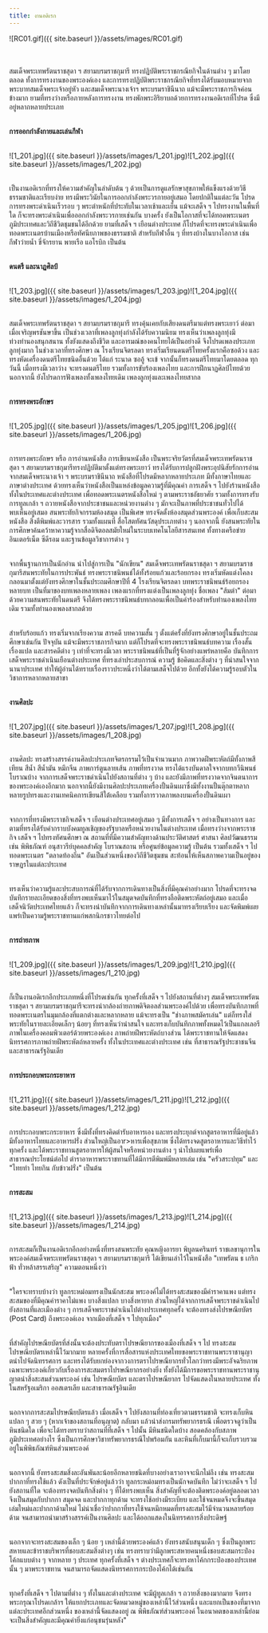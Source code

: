 ```yaml
---
title: งานอดิเรก
---
```


<div class="frame">![RC01.gif]({{ site.baseurl }}/assets/images/RC01.gif)</div>
<br>
<br>

<p>สมเด็จพระเทพรัตนราชสุดา ฯ สยามบรมราชกุมารี ทรงปฏิบัติพระราชกรณียกิจในด้านต่าง ๆ มาโดยตลอด ทั้งการทรงงานของพระองค์เอง และการทรงปฏิบัติพระราชกรณียกิจที่ทรงได้รับมอบหมายจากพระบาทสมเด็จพระเจ้าอยู่หัว และสมเด็จพระนางเจ้าฯ พระบรมราชินีนาถ แม้จะมีพระราชภารกิจค่อนข้างมาก ยามที่ทรงว่างหรือภายหลังการทรงงาน ทรงพักพระอิริยาบถด้วยการทรงงานอดิเรกที่โปรด ซึ่งมีอยู่หลากหลายประเภท
<br>
<br></p>


**การออกกำลังกายและเล่นกีฬา**
<br>
<br>

![1_201.jpg]({{ site.baseurl }}/assets/images/1_201.jpg)![1_202.jpg]({{ site.baseurl }}/assets/images/1_202.jpg)
<br>
<br>

<p>เป็นงานอดิเรกที่ทรงให้ความสำคัญในลำดับต้น ๆ ด้วยเป็นการดูแลรักษาสุขภาพให้แข็งแรงด้วยวิธีธรรมชาติและเรียบง่าย ทรงมีพระวินัยในการออกกำลังพระวรกายอยู่เสมอ โดยปกติในแต่ละวัน โปรดการทรงพระดำเนินเร็วรอบ ๆ พระตำหนักที่ประทับในเวลาเช้าและเย็น แม้จะเสด็จ ฯ ไปทรงงานในพื้นที่ใด ก็จะทรงพระดำเนินเพื่อออกกำลังพระวรกายเช่นกัน บางครั้ง ยังเป็นโอกาสที่จะได้ทอดพระเนตรภูมิประเทศและวิถีชีวิตชุมชนได้อีกด้วย ยามที่เสด็จ ฯ เยือนต่างประเทศ ก็โปรดที่จะทรงพระดำเนินเพื่อทอดพระเนตรบ้านเมืองหรือทัศนียภาพของธรรมชาติ สำหรับกีฬาอื่น ๆ ที่ทรงบ้างในบางโอกาส เช่น กีฬาว่ายน้ำ ขี่จักรยาน พายเรือ แอโรบิก เป็นต้น
<br>
<br></p>

**ดนตรี และนาฏศิลป์**
<br>
<br>

![1_203.jpg]({{ site.baseurl }}/assets/images/1_203.jpg)![1_204.jpg]({{ site.baseurl }}/assets/images/1_204.jpg)
<br>
<br>

<p>สมเด็จพระเทพรัตนราชสุดา ฯ สยามบรมราชกุมารี ทรงคุ้นเคยกับเสียงดนตรีมาแต่ทรงพระเยาว์ ต่อมา เมื่อเจริญพรชันษาขึ้น เป็นช่วงเวลาที่เพลงลูกทุ่งกำลังได้รับความนิยม ทรงเห็นว่าเพลงลูกทุ่งมีท่วงทำนองสนุกสนาน ทั้งยังแสดงถึงชีวิต และอารมณ์ของคนไทยได้เป็นอย่างดี จึงโปรดเพลงประเภทลูกทุ่งมาก ในช่วงเวลาที่ทรงศึกษา ณ โรงเรียนจิตรลดา ทรงเริ่มเรียนดนตรีไทยครั้งแรกคือซอด้วง และทรงหัดเครื่องดนตรีไทยชนิดอื่นด้วย ได้แก่ ระนาด ซออู้ จะเข้ จากนั้นก็ทรงดนตรีไทยมาโดยตลอด ทุกวันนี้ เมื่อทรงมีเวลาว่าง จะทรงดนตรีไทย รวมทั้งการขับร้องเพลงไทย และการฝึกนาฏศิลป์ไทยด้วย นอกจากนี้ ยังโปรดการฟังเพลงทั้งเพลงไทยเดิม เพลงลูกทุ่งและเพลงไทยสากล
<br>
<br></p>

 **การทรงพระอักษร**
<br>
<br>

![1_205.jpg]({{ site.baseurl }}/assets/images/1_205.jpg)![1_206.jpg]({{ site.baseurl }}/assets/images/1_206.jpg)
<br>
<br>

<p>การทรงพระอักษร หรือ การอ่านหนังสือ การเขียนหนังสือ เป็นพระจริยวัตรที่สมเด็จพระเทพรัตนราชสุดา ฯ สยามบรมราชกุมารีทรงปฏิบัติมาตั้งแต่ทรงพระเยาว์ ทรงได้รับการปลูกฝังพระอุปนิสัยรักการอ่านจากสมเด็จพระนางเจ้า ฯ พระบรมราชินีนาถ หนังสือที่โปรดมีหลากหลายประเภท มีทั้งภาษาไทยและภาษาต่างประเทศ ด้วยทรงเห็นว่าหนังสือเป็นแหล่งข้อมูลความรู้ที่มีคุณค่า การเสด็จ ฯ ไปยังร้านหนังสือทั้งในประเทศและต่างประเทศ เพื่อทอดพระเนตรหนังสือใหม่ ๆ ตามพระราชอัธยาศัย รวมทั้งการทรงรับการทูลเกล้า ฯ ถวายหนังสือจากประชาชนและหน่วยงานต่าง ๆ มักจะเป็นภาพที่ประชาชนทั่วไปได้พบเห็นอยู่เสมอ สนพระทัยกิจกรรมห้องสมุด เป็นพิเศษ ทรงจัดตั้งห้องสมุดส่วนพระองค์ เพื่อเก็บสะสมหนังสือ สิ่งตีพิมพ์และวารสาร รวมทั้งแผนที่ สื่อโสตทัศนวัสดุประเภทต่าง ๆ นอกจากนี้ ยังสนพระทัยในการศึกษาค้นคว้าหาความรู้จากสื่อดิจิตอลสมัยใหม่ในระบบเทคโนโลยีสารสนเทศ ทั้งทางเครือข่ายอินเตอร์เน็ต ซีดีรอม และฐานข้อมูลวิชาการต่าง ๆ
<br>
<br>

จากพื้นฐานการเป็นนักอ่าน นำไปสู่การเป็น "นักเขียน" สมเด็จพระเทพรัตนราชสุดา ฯ สยามบรมราชกุมารีสนพระทัยในการประพันธ์ ทรงพระราชนิพนธ์ได้ทั้งร้อยแก้วและร้อยกรอง ทรงเริ่มหัดแต่งโคลงกลอนมาตั้งแต่ยังทรงศึกษาในชั้นประถมศึกษาปีที่ 4 โรงเรียนจิตรลดา บทพระราชนิพนธ์ร้อยกรองหลายบท เป็นที่มาของบทเพลงหลายเพลง เพลงแรกที่ทรงแต่งเป็นเพลงลูกทุ่ง ชื่อเพลง "ส้มตำ" ต่อมา ด้วยความสนพระทัยในดนตรี จึงได้ทรงพระราชนิพนธ์บทกลอนเพื่อเป็นคำร้องสำหรับทำนองเพลงไทยเดิม รวมทั้งทำนองเพลงสากลด้วย
<br>
<br>

สำหรับร้อยแก้ว ทรงเริ่มจากเรียงความ สารคดี บทความสั้น ๆ ตั้งแต่ครั้งที่ยังทรงศึกษาอยู่ในชั้นประถมศึกษาเช่นกัน ปัจจุบัน แม้จะมีพระราชภารกิจมาก แต่ก็โปรดที่จะทรงพระราชนิพนธ์บทความ เรื่องสั้น เรื่องแปล และสารคดีต่าง ๆ เท่าที่จะทรงมีเวลา พระราชนิพนธ์ที่เป็นที่รู้จักอย่างแพร่หลายคือ บันทึกการเสด็จพระราชดำเนินเยือนต่างประเทศ ที่ทรงเล่าประสบการณ์ ความรู้ ข้อคิดและสิ่งต่าง ๆ ที่น่าสนใจจากนานาประเทศ ทำให้ผู้อ่านได้ทราบเรื่องราวประหนึ่งว่าได้ตามเสด็จไปด้วย อีกทั้งยังได้ความรู้รอบตัวในวิชาการหลากหลายสาขา
<br>
<br></p>

**งานศิลปะ**
<br>
<br>

![1_207.jpg]({{ site.baseurl }}/assets/images/1_207.jpg)![1_208.jpg]({{ site.baseurl }}/assets/images/1_208.jpg)
<br>
<br>

<P>งานศิลปะ ทรงสร้างสรรค์งานศิลปะประเภทจิตรกรรมไว้เป็นจำนวนมาก ภาพวาดฝีพระหัตถ์มีทั้งภาพสีเทียน สีน้ำ สีน้ำมัน หมึกจีน ภาพการ์ตูนลายเส้น ภาพที่ทรงวาด ทรงได้แรงบันดาลใจจากบทกวีนิพนธ์โบราณบ้าง จากการเสด็จพระราชดำเนินไปยังสถานที่ต่าง ๆ บ้าง และยังมีภาพที่ทรงวาดจากจินตนาการของพระองค์เองอีกมาก นอกจากนี้ยังมีงานศิลปะประเภทเครื่องปั้นดินเผาซึ่งมีทั้งงานปั้นตุ๊กตาหลากหลายรูปทรงและงานเทคนิคการเขียนสีใต้เคลือบ รวมทั้งการวาดภาพลงบนเครื่องปั้นดินเผา
<br>
<br>

จากการที่ทรงมีพระราชกิจเสด็จ ฯ เยือนต่างประเทศอยู่เสมอ ๆ มีทั้งการเสด็จ ฯ อย่างเป็นทางการ และตามที่ทรงได้รับคำกราบบังคมทูลเชิญของรัฐบาลหรือหน่วยงานในต่างประเทศ เมื่อทรงว่างจากพระราชกิจ เสด็จ ฯ ไปทรงทัศนศึกษา ณ สถานที่ที่มีความสำคัญทางด้านประวัติศาสตร์ ศาสนา ศิลปวัฒนธรรม เช่น พิพิธภัณฑ์ อนุสาวรีย์บุคคลสำคัญ โบราณสถาน หรือศูนย์ข้อมูลความรู้ เป็นต้น รวมทั้งเสด็จ ฯ ไปทอดพระเนตร "ตลาดท้องถิ่น" อันเป็นส่วนหนึ่งของวิถีชีวิตชุมชน สะท้อนให้เห็นสภาพความเป็นอยู่ของราษฎรในแต่ละประเทศ
<br>
<br>

ทรงเห็นว่าความรู้และประสบการณ์ที่ได้รับจากการเดินทางเป็นสิ่งที่มีคุณค่าอย่างมาก โปรดที่จะทรงจดบันทึกรายละเอียดของสิ่งที่ทรงพบเห็นมาไว้ในสมุดจดบันทึกที่ทรงถือติดพระหัตถ์อยู่เสมอ และเมื่อเสด็จนิวัตประเทศไทยแล้ว ก็จะทรงนำบันทึกจากการเดินทางเหล่านั้นมาทรงเรียบเรียง และจัดพิมพ์เผยแพร่เป็นความรู้พระราชทานแก่พสกนิกรชาวไทยต่อไป
<br>
<br></P>


**การถ่ายภาพ**
<br>
<br>

![1_209.jpg]({{ site.baseurl }}/assets/images/1_209.jpg)![1_210.jpg]({{ site.baseurl }}/assets/images/1_210.jpg)
<br>
<br>

<p>ก็เป็นงานอดิเรกอีกประเภทหนึ่งที่โปรดเช่นกัน ทุกครั้งที่เสด็จ ฯ ไปยังสถานที่ต่างๆ สมเด็จพระเทพรัตนราชสุดา ฯ สยามบรมราชกุมารีจะทรงนำกล้องถ่ายภาพดิจิตอลส่วนพระองค์ไปด้วย เพื่อทรงบันทึกภาพที่ทอดพระเนตรในมุมกล้องที่แตกต่างและหลากหลาย แม้จะทรงเป็น "ช่างภาพสมัครเล่น" แต่ก็ทรงใส่พระทัยในรายละเอียดเล็กๆ น้อยๆ ที่ทรงเห็นว่าน่าสนใจ และทรงเก็บบันทึกภาพทั้งหมดไว้เป็นแกลเลอรีภาพในเครื่องคอมพิวเตอร์ด้วยพระองค์เอง ภาพถ่ายฝีพระหัตถ์บางส่วน ได้พระราชทานให้จัดแสดงนิทรรศการภาพถ่ายฝีพระหัตถ์หลายครั้ง ทั้งในประเทศและต่างประเทศ เช่น ที่สาธารณรัฐประชาชนจีน และสาธารณรัฐอินเดีย
<br>
<br></p>

**การประกอบพระกระยาหาร**
<br>
<br>

![1_211.jpg]({{ site.baseurl }}/assets/images/1_211.jpg)![1_212.jpg]({{ site.baseurl }}/assets/images/1_212.jpg)
<br>
<br>

<p>การประกอบพระกระยาหาร ซึ่งมีทั้งที่ทรงคิดตำรับอาหารเอง และทรงประยุกต์จากสูตรอาหารที่มีอยู่แล้ว มีทั้งอาหารไทยและอาหารฝรั่ง ส่วนใหญ่เป็นอาr>หารเพื่อสุขภาพ ซึ่งได้ทรงจดสูตรอาหารและวิธีทำไว้ทุกครั้ง และได้พระราชทานสูตรอาหารให้ผู้สนใจหรือหน่วยงานต่าง ๆ นำไปเผยแพร่เพื่อสาธารณประโยชน์ต่อไป ตำราอาหารพระราชทานที่ได้มีการตีพิมพ์มีหลายเล่ม เช่น "ครัวสระปทุม" และ "ไทยทำ ไทยกิน กับข้าวฝรั่ง" เป็นต้น
<br>
<br></p>

**การสะสม**
<br>
<br>

![1_213.jpg]({{ site.baseurl }}/assets/images/1_213.jpg)![1_214.jpg]({{ site.baseurl }}/assets/images/1_214.jpg)
<br>
<br>

<p>การสะสมก็เป็นงานอดิเรกอีกอย่างหนึ่งที่ทรงสนพระทัย คุณหญิงอารยา พิบูลนครินทร์ ราชเลขานุการในพระองค์สมเด็จพระเทพรัตนราชสุดา ฯ สยามบรมราชกุมารี ได้เขียนเล่าไว้ในหนังสือ "เทพรัตน ธ เกริกฟ้า ทั่วหล้าสรรเสริญ" ความตอนหนึ่งว่า
<br>
<br>

"ใครจะทราบบ้างว่า ทูลกระหม่อมทรงเป็นนักสะสม พระองค์ไม่ได้ทรงสะสมของมีค่าราคาแพง แต่ทรงสะสมของที่มีคุณค่าราคาไม่แพง บางสิ่งแปลก บางสิ่งหายาก ส่วนใหญ่ได้จากการเสด็จพระราชดำเนินไปยังสถานที่และเมืองต่าง ๆ การเสด็จพระราชดำเนินไปต่างประเทศทุกครั้ง จะต้องทรงส่งไปรษณียบัตร (Post Card) ถึงพระองค์เอง จากเมืองที่เสด็จ ฯ ไปทุกเมือง"
<br>
<br>

ที่สำคัญไปรษณียบัตรที่ส่งนั้นจะต้องประทับตราไปรษณียากรของเมืองที่เสด็จ ฯ ไป ทรงสะสมไปรษณียบัตรเหล่านี้ไว้มากมาย หลายครั้งที่การสื่อสารแห่งประเทศไทยขอพระราชทานพระราชานุญาตนำไปจัดนิทรรศการ และทรงได้รับยกย่องจากวงการตราไปรษณียากรทั่วโลกว่าทรงมีพระอัจฉริยภาพเฉพาะพระองค์เกี่ยวกับเรื่องการสะสมตราไปรษณียากรอย่างยิ่ง ทั้งยังได้มีการขอพระราชทานพระราชานุญาตนำสิ่งสะสมส่วนพระองค์ เช่น ไปรษณียบัตร และตราไปรษณียากร ไปจัดแสดงในหลายประเทศ ทั้งในสหรัฐอเมริกา ออสเตรเลีย และสาธารณรัฐอินเดีย
<br>
<br>

นอกจากการสะสมไปรษณียบัตรแล้ว เมื่อเสด็จ ฯ ไปยังสถานที่ท่องเที่ยวตามธรรมชาติ จะทรงเก็บหินแปลก ๆ สวย ๆ (หากเจ้าของสถานที่อนุญาต) กลับมา แล้วนำส่งกรมทรัพยากรธรณี เพื่อตรวจดูว่าเป็นหินชนิดใด เพื่อจะได้ทรงทราบว่าสถานที่ที่เสด็จ ฯ ไปนั้น มีหินชนิดใดบ้าง สอดคล้องกับสภาพภูมิประเทศอย่างไร ซึ่งเป็นการศึกษาวิชาทรัพยากรธรณีไปพร้อมกัน และหินที่เก็บมานี้ก็จะเก็บรวบรวมอยู่ในพิพิธภัณฑ์หินส่วนพระองค์
<br>
<br>

นอกจากนี้ ยังทรงสะสมสิ่งละอันพันละน้อยอีกหลายชนิดที่บางอย่างเราอาจจะนึกไม่ถึง เช่น ทรงสะสมปากกาที่ทรงใช้แล้ว ดังเป็นที่ประจักษ์อยู่แล้วว่า ทูลกระหม่อมทรงเป็นนักจดบันทึก ไม่ว่าจะเสด็จ ฯ ไปยังสถานที่ใด จะต้องทรงจดบันทึกสิ่งต่าง ๆ ที่ได้ทรงพบเห็น สิ่งสำคัญที่จะต้องติดพระองค์อยู่ตลอดเวลาจึงเป็นสมุดกับปากกา สมุดจด และปากกาทุกด้าม จะทรงใช้อย่างมีระเบียบ และใช้จนหมดจึงจะขึ้นสมุดเล่มใหม่และปากกาด้ามใหม่ ไม่น่าเชื่อว่าปากกาที่ทรงใช้จนหมึกหมดที่ทรงสะสมไว้มีจำนวนหลายร้อยด้าม จนสามารถนำมาสร้างสรรค์เป็นงานศิลปะ และได้ออกแสดงในนิทรรศการสิ่งประดิษฐ์
<br>
<br>

นอกจากจะทรงสะสมของเล็ก ๆ น้อย ๆ เหล่านี้ด้วยพระองค์แล้ว ยังทรงสนับสนุนเด็ก ๆ ซึ่งเป็นลูกพระสหายและข้าราชบริพารที่ชอบสะสมสิ่งต่างๆ เช่น ทรงทราบว่ามีลูกพระสหายคนหนึ่งชอบสะสมกระป๋องโค้กแบบต่าง ๆ จากหลาย ๆ ประเทศ ทุกครั้งที่เสด็จ ฯ ต่างประเทศก็จะทรงหาโค้กกระป๋องของประเทศนั้น ๆ มาพระราชทาน จนสามารถจัดแสดงนิทรรศการกระป๋องโค้กได้เช่นกัน
<br>
<br>

ทุกครั้งที่เสด็จ ฯ ไปตามที่ต่าง ๆ ทั้งในและต่างประเทศ จะมีผู้ทูลเกล้า ฯ ถวายสิ่งของมากมาย จึงทรงพระกรุณาโปรดเกล้าฯ ให้แยกประเภทและจัดหมวดหมู่ของเหล่านี้ไว้ส่วนหนึ่ง และแยกเป็นของที่มาจากแต่ละประเทศอีกส่วนหนึ่ง ของเหล่านี้จัดแสดงอยู่ ณ พิพิธภัณฑ์ส่วนพระองค์ ในอนาคตของเหล่านี้ย่อมจะเป็นสิ่งสำคัญและมีคุณค่ายิ่งแก่อนุชนรุ่นหลัง"
<br>
<br></p>
